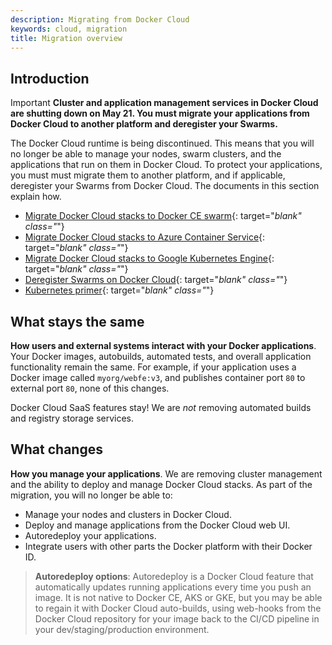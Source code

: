```yaml
---
description: Migrating from Docker Cloud
keywords: cloud, migration
title: Migration overview
---
```


## Introduction

<span class="badge badge-warning">Important</span>  **Cluster and application management services in Docker Cloud are shutting down on May 21. You must migrate your applications from Docker Cloud to another platform and deregister your Swarms.**

The Docker Cloud runtime is being discontinued. This means that you will no longer be able to manage your nodes, swarm clusters, and the applications that run on them in Docker Cloud. To protect your applications, you must must migrate them to another platform, and if applicable, deregister your Swarms from Docker Cloud. The documents in this section explain how.

- [Migrate Docker Cloud stacks to Docker CE swarm](cloud-to-swarm){: target="_blank" class="_"}
- [Migrate Docker Cloud stacks to Azure Container Service](cloud-to-kube-aks){: target="_blank" class="_"}
- [Migrate Docker Cloud stacks to Google Kubernetes Engine](cloud-to-kube-gke){: target="_blank" class="_"}
- [Deregister Swarms on Docker Cloud](deregister-swarms){: target="_blank" class="_"}
- [Kubernetes primer](kube-primer){: target="_blank" class="_"}

## What stays the same

**How users and external systems interact with your Docker applications**. Your Docker images, autobuilds, automated tests, and overall application functionality remain the same. For example, if your application uses a Docker image called `myorg/webfe:v3`, and publishes container port `80` to external port `80`, none of this changes.

Docker Cloud SaaS features stay! We are _not_ removing automated builds and registry storage services.

## What changes

**How you manage your applications**. We are removing cluster management and the ability to deploy and manage Docker Cloud stacks. As part of the migration, you will no longer be able to:

- Manage your nodes and clusters in Docker Cloud.
- Deploy and manage applications from the Docker Cloud web UI.
- Autoredeploy your applications.
- Integrate users with other parts the Docker platform with their Docker ID.

> **Autoredeploy options**: Autoredeploy is a Docker Cloud feature that automatically updates running applications every time you push an image. It is not native to Docker CE, AKS or GKE, but you may be able to regain it with Docker Cloud auto-builds, using web-hooks from the Docker Cloud repository for your image back to the CI/CD pipeline in your dev/staging/production environment.
